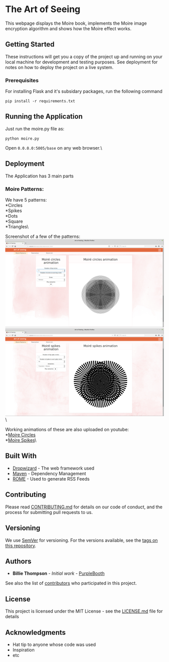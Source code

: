 # The Art of Seeing

This webpage displays the Moire book, implements the Moire image encryption algorithm and shows how the Moire effect works.

## Getting Started

These instructions will get you a copy of the project up and running on your local machine for development and testing purposes. See deployment for notes on how to deploy the project on a live system.

### Prerequisites

For installing Flask and it's subsidary packages, run the following command

```
pip install -r requirements.txt
```
## Running the Application

Just run the moire.py file as:
```
python moire.py
```
Open ```0.0.0.0:5005/base``` on any web browser.\

## Deployment

The Application has 3 main parts

### Moire Patterns:

We have 5 patterns:\
*Circles\
*Spikes\
*Dots\
*Square\
*Triangles\

Screenshot of a few of the patterns:\
![Alt text](Moire_circle.png?raw=true "Moire Circles")\
![Alt text](moire_spikes.png?raw=true "Moire Spikes")\

Working animations of these are also uploaded on youtube:\
*[Moire Circles](https://youtu.be/TCJ3FupaYtE)\
*[Moire Spikes](https://youtu.be/LIvYlEHI6Kk)\

## Built With

* [Dropwizard](http://www.dropwizard.io/1.0.2/docs/) - The web framework used
* [Maven](https://maven.apache.org/) - Dependency Management
* [ROME](https://rometools.github.io/rome/) - Used to generate RSS Feeds

## Contributing

Please read [CONTRIBUTING.md](https://gist.github.com/PurpleBooth/b24679402957c63ec426) for details on our code of conduct, and the process for submitting pull requests to us.

## Versioning

We use [SemVer](http://semver.org/) for versioning. For the versions available, see the [tags on this repository](https://github.com/your/project/tags).

## Authors

* **Billie Thompson** - *Initial work* - [PurpleBooth](https://github.com/PurpleBooth)

See also the list of [contributors](https://github.com/your/project/contributors) who participated in this project.

## License

This project is licensed under the MIT License - see the [LICENSE.md](LICENSE.md) file for details

## Acknowledgments

* Hat tip to anyone whose code was used
* Inspiration
* etc

